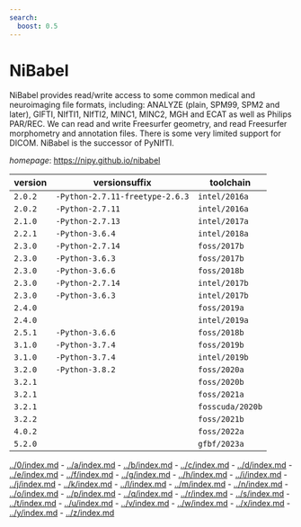 ```yaml
---
search:
  boost: 0.5
---
```

# NiBabel

NiBabel provides read/write access to some common medical and neuroimaging file formats,  including: ANALYZE (plain, SPM99, SPM2 and later), GIFTI, NIfTI1, NIfTI2, MINC1, MINC2, MGH and ECAT  as well as Philips PAR/REC. We can read and write Freesurfer geometry, and read Freesurfer morphometry and  annotation files. There is some very limited support for DICOM. NiBabel is the successor of PyNIfTI.

*homepage*: <https://nipy.github.io/nibabel>

version | versionsuffix | toolchain
--------|---------------|----------
``2.0.2`` | ``-Python-2.7.11-freetype-2.6.3`` | ``intel/2016a``
``2.0.2`` | ``-Python-2.7.11`` | ``intel/2016a``
``2.1.0`` | ``-Python-2.7.13`` | ``intel/2017a``
``2.2.1`` | ``-Python-3.6.4`` | ``intel/2018a``
``2.3.0`` | ``-Python-2.7.14`` | ``foss/2017b``
``2.3.0`` | ``-Python-3.6.3`` | ``foss/2017b``
``2.3.0`` | ``-Python-3.6.6`` | ``foss/2018b``
``2.3.0`` | ``-Python-2.7.14`` | ``intel/2017b``
``2.3.0`` | ``-Python-3.6.3`` | ``intel/2017b``
``2.4.0`` |  | ``foss/2019a``
``2.4.0`` |  | ``intel/2019a``
``2.5.1`` | ``-Python-3.6.6`` | ``foss/2018b``
``3.1.0`` | ``-Python-3.7.4`` | ``foss/2019b``
``3.1.0`` | ``-Python-3.7.4`` | ``intel/2019b``
``3.2.0`` | ``-Python-3.8.2`` | ``foss/2020a``
``3.2.1`` |  | ``foss/2020b``
``3.2.1`` |  | ``foss/2021a``
``3.2.1`` |  | ``fosscuda/2020b``
``3.2.2`` |  | ``foss/2021b``
``4.0.2`` |  | ``foss/2022a``
``5.2.0`` |  | ``gfbf/2023a``

[../0/index.md](0) - [../a/index.md](a) - [../b/index.md](b) - [../c/index.md](c) - [../d/index.md](d) - [../e/index.md](e) - [../f/index.md](f) - [../g/index.md](g) - [../h/index.md](h) - [../i/index.md](i) - [../j/index.md](j) - [../k/index.md](k) - [../l/index.md](l) - [../m/index.md](m) - [../n/index.md](n) - [../o/index.md](o) - [../p/index.md](p) - [../q/index.md](q) - [../r/index.md](r) - [../s/index.md](s) - [../t/index.md](t) - [../u/index.md](u) - [../v/index.md](v) - [../w/index.md](w) - [../x/index.md](x) - [../y/index.md](y) - [../z/index.md](z)

